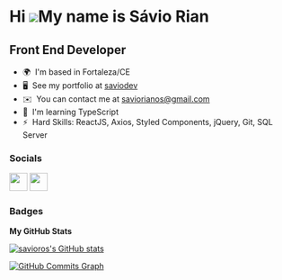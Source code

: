 Hi ![](https://user-images.githubusercontent.com/18350557/176309783-0785949b-9127-417c-8b55-ab5a4333674e.gif)My name is Sávio Rian
==================================================================================================================================

Front End Developer
-------------------

* 🌍  I'm based in Fortaleza/CE
* 🖥️  See my portfolio at [saviodev](http://saviorian.netlify.app/)
* ✉️  You can contact me at [saviorianos@gmail.com](mailto:saviorianos@gmail.com)
* 🧠  I'm learning TypeScript
* ⚡  Hard Skills: ReactJS, Axios, Styled Components, jQuery, Git, SQL Server


### Socials

<p align="left"> <a href="https://www.github.com/savioros" target="_blank" rel="noreferrer"><img src="https://raw.githubusercontent.com/danielcranney/readme-generator/main/public/icons/socials/github.svg" width="32" height="32" /></a> <a href="https://www.linkedin.com/in/dev-savio-oliveira/" target="_blank" rel="noreferrer"><img src="https://raw.githubusercontent.com/danielcranney/readme-generator/main/public/icons/socials/linkedin.svg" width="32" height="32" /></a></p>

### Badges

<b>My GitHub Stats</b>

<a href="http://www.github.com/savioros"><img src="https://github-readme-stats.vercel.app/api?username=savioros&show_icons=true&hide=&count_private=true&title_color=0891b2&text_color=ffffff&icon_color=0891b2&bg_color=1c1917&hide_border=true&show_icons=true" alt="savioros's GitHub stats" /></a>

<a href="http://www.github.com/savioros"><img src="https://activity-graph.herokuapp.com/graph?username=savioros&bg_color=1c1917&color=ffffff&line=0891b2&point=ffffff&area_color=1c1917&area=true&hide_border=true&custom_title=GitHub%20Commits%20Graph" alt="GitHub Commits Graph" /></a>
